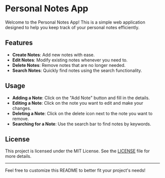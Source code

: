 # Personal Notes App

Welcome to the Personal Notes App! This is a simple web application designed to help you keep track of your personal notes efficiently.

## Features

- **Create Notes**: Add new notes with ease.
- **Edit Notes**: Modify existing notes whenever you need to.
- **Delete Notes**: Remove notes that are no longer needed.
- **Search Notes**: Quickly find notes using the search functionality.

## Usage

- **Adding a Note**: Click on the "Add Note" button and fill in the details.
- **Editing a Note**: Click on the note you want to edit and make your changes.
- **Deleting a Note**: Click on the delete icon next to the note you want to remove.
- **Searching for a Note**: Use the search bar to find notes by keywords.

## License

This project is licensed under the MIT License. See the [LICENSE](https://github.com/Starck27/personal-notes-app) file for more details.

---

Feel free to customize this README to better fit your project's needs!

